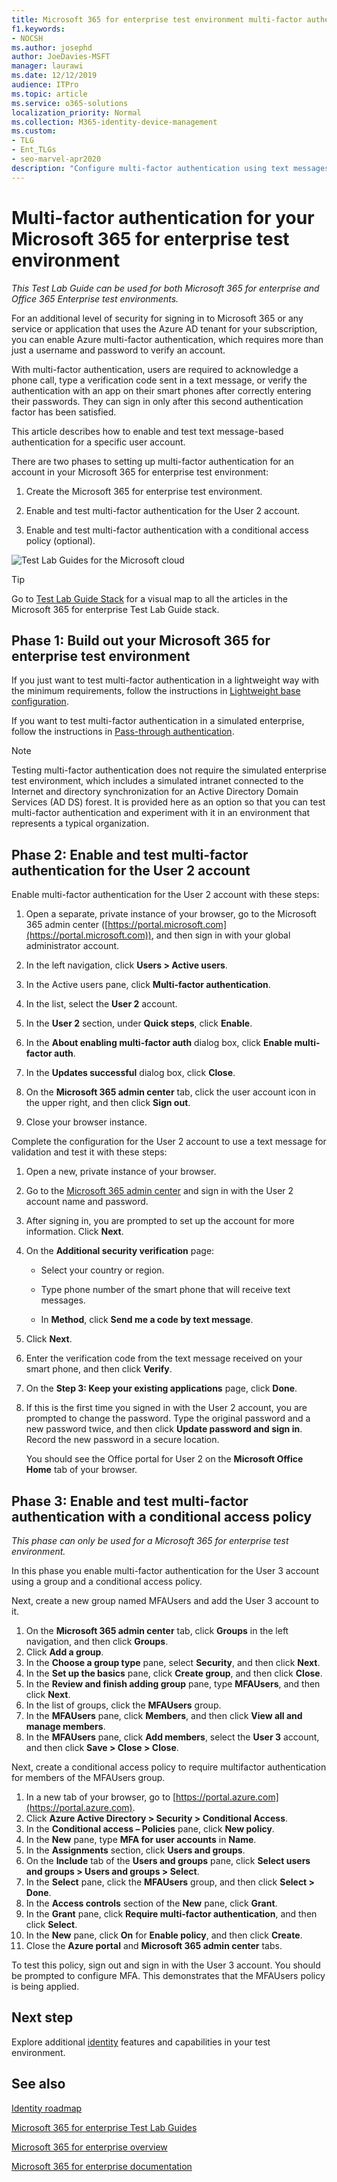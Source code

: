 ```yaml
---
title: Microsoft 365 for enterprise test environment multi-factor authentication
f1.keywords:
- NOCSH
ms.author: josephd
author: JoeDavies-MSFT
manager: laurawi
ms.date: 12/12/2019
audience: ITPro
ms.topic: article
ms.service: o365-solutions
localization_priority: Normal
ms.collection: M365-identity-device-management
ms.custom: 
- TLG
- Ent_TLGs
- seo-marvel-apr2020
description: "Configure multi-factor authentication using text messages sent to a smart phone in your Microsoft 365 for enterprise test environment."
---
```


# Multi-factor authentication for your Microsoft 365 for enterprise test environment

*This Test Lab Guide can be used for both Microsoft 365 for enterprise and Office 365 Enterprise test environments.*

For an additional level of security for signing in to Microsoft 365 or any service or application that uses the Azure AD tenant for your subscription, you can enable Azure multi-factor authentication, which requires more than just a username and password to verify an account. 

With multi-factor authentication, users are required to acknowledge a phone call, type a verification code sent in a text message, or verify the authentication with an app on their smart phones after correctly entering their passwords. They can sign in only after this second authentication factor has been satisfied. 
  
This article describes how to enable and test text message-based authentication for a specific user account.
  
There are two phases to setting up multi-factor authentication for an account in your Microsoft 365 for enterprise test environment:
  
1. Create the Microsoft 365 for enterprise test environment.
    
2. Enable and test multi-factor authentication for the User 2 account.

3. Enable and test multi-factor authentication with a conditional access policy (optional).

![Test Lab Guides for the Microsoft cloud](../media/m365-enterprise-test-lab-guides/cloud-tlg-icon.png) 
    
> [!TIP]
> Go to [Test Lab Guide Stack](../media/m365-enterprise-test-lab-guides/Microsoft365EnterpriseTLGStack.pdf) for a visual map to all the articles in the Microsoft 365 for enterprise Test Lab Guide stack.
  
## Phase 1: Build out your Microsoft 365 for enterprise test environment

If you just want to test multi-factor authentication in a lightweight way with the minimum requirements, follow the instructions in [Lightweight base configuration](lightweight-base-configuration-microsoft-365-enterprise.md).
  
If you want to test multi-factor authentication in a simulated enterprise, follow the instructions in [Pass-through authentication](pass-through-auth-m365-ent-test-environment.md).
  
> [!NOTE]
> Testing multi-factor authentication does not require the simulated enterprise test environment, which includes a simulated intranet connected to the Internet and directory synchronization for an Active Directory Domain Services (AD DS) forest. It is provided here as an option so that you can test multi-factor authentication and experiment with it in an environment that represents a typical organization. 
  
## Phase 2: Enable and test multi-factor authentication for the User 2 account

Enable multi-factor authentication for the User 2 account with these steps:
  
1. Open a separate, private instance of your browser, go to the Microsoft 365 admin center ([https://portal.microsoft.com](https://portal.microsoft.com)), and then sign in with your global administrator account.
    
2. In the left navigation, click **Users > Active users**.
    
3. In the Active users pane, click **Multi-factor authentication**.
    
4. In the list, select the **User 2** account.
    
5. In the **User 2** section, under **Quick steps**, click **Enable**.
    
6. In the **About enabling multi-factor auth** dialog box, click **Enable multi-factor auth**.
    
7. In the **Updates successful** dialog box, click **Close**.
    
8. On the **Microsoft 365 admin center** tab, click the user account icon in the upper right, and then click **Sign out**.
    
9. Close your browser instance.
   
Complete the configuration for the User 2 account to use a text message for validation and test it with these steps:
  
1. Open a new, private instance of your browser.
    
2. Go to the [Microsoft 365 admin center](https://admin.microsoft.com) and sign in with the User 2 account name and password.
    
3. After signing in, you are prompted to set up the account for more information. Click **Next**.
    
4. On the **Additional security verification** page:
    
   - Select your country or region.
    
   - Type phone number of the smart phone that will receive text messages.
    
   - In **Method**, click **Send me a code by text message**.
    
5. Click **Next**.
    
6. Enter the verification code from the text message received on your smart phone, and then click **Verify**.
    
7. On the **Step 3: Keep your existing applications** page, click **Done**.
    
8. If this is the first time you signed in with the User 2 account, you are prompted to change the password. Type the original password and a new password twice, and then click **Update password and sign in**. Record the new password in a secure location.
    
    You should see the Office portal for User 2 on the **Microsoft Office Home** tab of your browser.

## Phase 3: Enable and test multi-factor authentication with a conditional access policy

*This phase can only be used for a Microsoft 365 for enterprise test environment.*

In this phase you enable multi-factor authentication for the User 3 account using a group and a conditional access policy.

Next, create a new group named MFAUsers and add the User 3 account to it.

1. On the **Microsoft 365 admin center** tab, click **Groups** in the left navigation, and then click **Groups**.
2. Click **Add a group**.
3. In the **Choose a group type** pane, select **Security**, and then click **Next**.
4. In the **Set up the basics** pane, click **Create group**, and then click **Close**.
5. In the **Review and finish adding group** pane, type **MFAUsers**, and then click **Next**.
6. In the list of groups, click the **MFAUsers** group.
7. In the **MFAUsers** pane, click **Members**, and then click **View all and manage members**.
8. In the **MFAUsers** pane, click **Add members**, select the **User 3** account, and then click **Save > Close > Close**.

Next, create a conditional access policy to require multifactor authentication for members of the MFAUsers group.

1. In a new tab of your browser, go to [https://portal.azure.com](https://portal.azure.com).
2. Click **Azure Active Directory > Security > Conditional Access**.
3. In the **Conditional access – Policies** pane, click **New policy**.
4. In the **New** pane, type **MFA for user accounts** in **Name**.
5. In the **Assignments** section, click **Users and groups**.
6. On the **Include** tab of the **Users and groups** pane, click **Select users and groups > Users and groups > Select**.
7. In the **Select** pane, click the **MFAUsers** group, and then click **Select > Done**.
8. In the **Access controls** section of the **New** pane, click **Grant**.
9. In the **Grant** pane, click **Require multi-factor authentication**, and then click **Select**.
10. In the **New** pane, click **On** for **Enable policy**, and then click **Create**.
11. Close the **Azure portal** and **Microsoft 365 admin center** tabs.

To test this policy, sign out and sign in with the User 3 account. You should be prompted to configure MFA. This demonstrates that the MFAUsers policy is being applied.

## Next step

Explore additional [identity](m365-enterprise-test-lab-guides.md#identity) features and capabilities in your test environment.

## See also

[Identity roadmap](identity-roadmap-microsoft-365.md)

[Microsoft 365 for enterprise Test Lab Guides](m365-enterprise-test-lab-guides.md)

[Microsoft 365 for enterprise overview](microsoft-365-overview.md)

[Microsoft 365 for enterprise documentation](https://docs.microsoft.com/microsoft-365-enterprise/)
